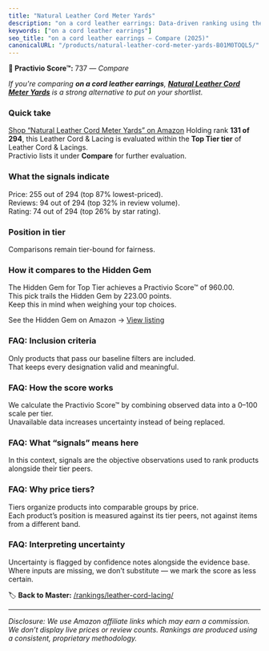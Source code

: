 ```yaml
---
title: "Natural Leather Cord Meter Yards"
description: "on a cord leather earrings: Data-driven ranking using the Practivio Score™. Positioned by quality, value, demand, findability, momentum."
keywords: ["on a cord leather earrings"]
seo_title: "on a cord leather earrings — Compare (2025)"
canonicalURL: "/products/natural-leather-cord-meter-yards-B01M0TOQL5/"
---
```


**🛒 Practivio Score™:** 737 — _Compare_


*If you're comparing **on a cord leather earrings**, **[Natural Leather Cord Meter Yards](https://www.amazon.com/dp/B01M0TOQL5?tag=practivio-20)** is a strong alternative to put on your shortlist.*
### Quick take
[Shop “Natural Leather Cord Meter Yards” on Amazon](https://www.amazon.com/dp/B01M0TOQL5?tag=practivio-20)
Holding rank **131 of 294**, this Leather Cord & Lacing is evaluated within the **Top Tier tier** of Leather Cord & Lacings.  
Practivio lists it under **Compare** for further evaluation.

### What the signals indicate
Price: 255 out of 294 (top 87% lowest-priced).  
Reviews: 94 out of 294 (top 32% in review volume).  
Rating: 74 out of 294 (top 26% by star rating).  

### Position in tier
Comparisons remain tier-bound for fairness.

### How it compares to the Hidden Gem
The Hidden Gem for Top Tier achieves a Practivio Score™ of 960.00.  
This pick trails the Hidden Gem by 223.00 points.  
Keep this in mind when weighing your top choices.  

See the Hidden Gem on Amazon → [View listing](https://www.amazon.com/dp/B00ZO1PXDO?tag=practivio-20)

### FAQ: Inclusion criteria
Only products that pass our baseline filters are included.  
That keeps every designation valid and meaningful.

### FAQ: How the score works
We calculate the Practivio Score™ by combining observed data into a 0–100 scale per tier.  
Unavailable data increases uncertainty instead of being replaced.

### FAQ: What “signals” means here
In this context, signals are the objective observations used to rank products alongside their tier peers.

### FAQ: Why price tiers?
Tiers organize products into comparable groups by price.  
Each product’s position is measured against its tier peers, not against items from a different band.

### FAQ: Interpreting uncertainty
Uncertainty is flagged by confidence notes alongside the evidence base.  
Where inputs are missing, we don’t substitute — we mark the score as less certain.

<!-- Missing template for Compare/CompareWithinPriceClass -->


🏷️ **Back to Master:** [/rankings/leather-cord-lacing/](/rankings/leather-cord-lacing/)

---
_Disclosure: We use Amazon affiliate links which may earn a commission. We don’t display live prices or review counts. Rankings are produced using a consistent, proprietary methodology._
